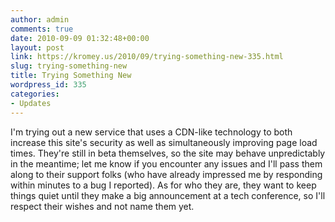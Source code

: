 ```yaml
---
author: admin
comments: true
date: 2010-09-09 01:32:48+00:00
layout: post
link: https://kromey.us/2010/09/trying-something-new-335.html
slug: trying-something-new
title: Trying Something New
wordpress_id: 335
categories:
- Updates
---
```


I'm trying out a new service that uses a CDN-like technology to both increase this site's security as well as simultaneously improving page load times. They're still in beta themselves, so the site may behave unpredictably in the meantime; let me know if you encounter any issues and I'll pass them along to their support folks (who have already impressed me by responding within minutes to a bug I reported). As for who they are, they want to keep things quiet until they make a big announcement at a tech conference, so I'll respect their wishes and not name them yet.
